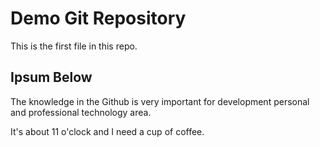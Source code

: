 # Demo Git Repository

This is the first file in this repo.

## Ipsum Below

The knowledge in the Github is very important for development personal and professional technology area.

It's about 11 o'clock and I need a cup of coffee.